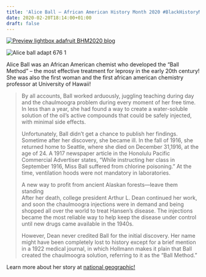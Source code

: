 ```yaml
---
title: 'Alice Ball – African American History Month 2020 #BlackHistoryMonth'
date: 2020-02-20T18:14:00+01:00
draft: false
---
```


[![Preview lightbox adafruit BHM2020 blog](https://cdn-blog.adafruit.com/uploads/2020/02/Ipreview-lightbox-adafruit_BHM2020_blog-1.jpg "preview-lightbox-adafruit_BHM2020_blog.jpg")](https://blog.adafruit.com/category/black-history-month/)

![Alice ball adapt 676 1](https://cdn-blog.adafruit.com/uploads/2020/02/Ialice_ball.adapt_.676.1.jpg "alice_ball.adapt.676.1.jpg")

Alice Ball was an African American chemist who developed the “Ball Method” – the most effective treatment for leprosy in the early 20th century! She was also the first woman and the first african american chemistry professor at University of Hawaii!

> By all accounts, Ball worked arduously, juggling teaching during day and the chaulmoogra problem during every moment of her free time. In less than a year, she had found a way to create a water-soluble solution of the oil’s active compounds that could be safely injected, with minimal side effects.
> 
> Unfortunately, Ball didn’t get a chance to publish her findings. Sometime after her discovery, she became ill. In the fall of 1916, she returned home to Seattle, where she died on December 31,1916, at the age of 24. A 1917 newspaper article in the Honolulu Pacific Commercial Advertiser states, “While instructing her class in September 1916, Miss Ball suffered from chlorine poisoning.” At the time, ventilation hoods were not mandatory in laboratories.
> 
> A new way to profit from ancient Alaskan forests—leave them standing  
> After her death, college president Arthur L. Dean continued her work, and soon the chaulmoogra injections were in demand and being shopped all over the world to treat Hansen’s disease. The injections became the most reliable way to help keep the disease under control until new drugs came available in the 1940s.
> 
> However, Dean never credited Ball for the initial discovery. Her name might have been completely lost to history except for a brief mention in a 1922 medical journal, in which Hollmann makes it plain that Ball created the chaulmoogra solution, referring to it as the “Ball Method.”

Learn more about her story at [national geographic!](https://www.nationalgeographic.com/news/2018/02/alice-ball-leprosy-hansens-disease-hawaii-womens-history-science/#close)